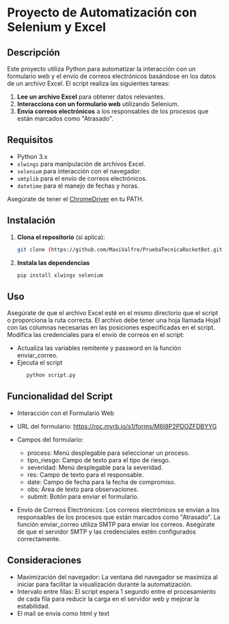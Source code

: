 # Proyecto de Automatización con Selenium y Excel

## Descripción

Este proyecto utiliza Python para automatizar la interacción con un formulario web y el envío de correos electrónicos basándose en los datos de un archivo Excel. El script realiza las siguientes tareas:

1. **Lee un archivo Excel** para obtener datos relevantes.
2. **Interacciona con un formulario web** utilizando Selenium.
3. **Envía correos electrónicos** a los responsables de los procesos que están marcados como "Atrasado".


## Requisitos

- Python 3.x
- `xlwings` para manipulación de archivos Excel.
- `selenium` para interacción con el navegador.
- `smtplib` para el envío de correos electrónicos.
- `datetime` para el manejo de fechas y horas.

Asegúrate de tener el [ChromeDriver](https://sites.google.com/chromium.org/driver/) en tu PATH.

## Instalación

1. **Clona el repositorio** (si aplica):
   ```bash
   git clone (https://github.com/MaxiValfre/PruebaTecnicaRocketBot.git)
2. **Instala las dependencias**
   ```bash
   pip install xlwings selenium
   

## Uso

Asegúrate de que el archivo Excel esté en el mismo directorio que el script o proporciona la ruta correcta.
El archivo debe tener una hoja llamada Hoja1 con las columnas necesarias en las posiciones especificadas en el script.
Modifica las credenciales para el envío de correos en el script:

- Actualiza las variables remitente y password en la función enviar_correo.
- Ejecuta el script
   ```bash
      python script.py

## Funcionalidad del Script
- Interacción con el Formulario Web
- URL del formulario: https://roc.myrb.io/s1/forms/M6I8P2PDOZFDBYYG
- Campos del formulario:
    - process: Menú desplegable para seleccionar un proceso.
    - tipo_riesgo: Campo de texto para el tipo de riesgo.
    - severidad: Menú desplegable para la severidad.
    - res: Campo de texto para el responsable.
    - date: Campo de fecha para la fecha de compromiso.
    - obs: Área de texto para observaciones.
    - submit: Botón para enviar el formulario.

- Envío de Correos Electrónicos:
Los correos electrónicos se envían a los responsables de los procesos que están marcados como "Atrasado".
La función enviar_correo utiliza SMTP para enviar los correos. Asegúrate de que el servidor SMTP y las credenciales estén configurados correctamente.

## Consideraciones
- Maximización del navegador: La ventana del navegador se maximiza al iniciar para facilitar la visualización durante la automatización.
- Intervalo entre filas: El script espera 1 segundo entre el procesamiento de cada fila para reducir la carga en el servidor web y mejorar la estabilidad.
- El mail se envia como html y text
